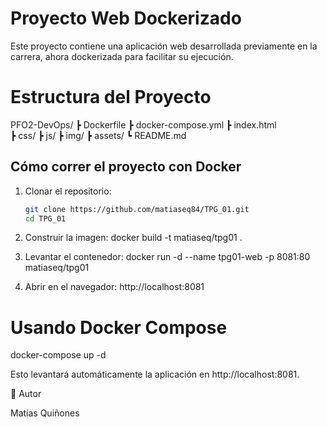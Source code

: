 # Proyecto Web Dockerizado
Este proyecto contiene una aplicación web desarrollada previamente en la carrera, ahora dockerizada para facilitar su ejecución.

# Estructura del Proyecto
PFO2-DevOps/
 ┣ Dockerfile
 ┣ docker-compose.yml
 ┣ index.html   
 ┣ css/
 ┣ js/
 ┣ img/
 ┣ assets/ 
 ┗ README.md


## Cómo correr el proyecto con Docker

1. Clonar el repositorio:
   ```bash
   git clone https://github.com/matiaseq84/TPG_01.git
   cd TPG_01

2. Construir la imagen:
   docker build -t matiaseq/tpg01 .

3. Levantar el contenedor:
   docker run -d --name tpg01-web -p 8081:80 matiaseq/tpg01

4. Abrir en el navegador:
    http://localhost:8081

# Usando Docker Compose

  docker-compose up -d

Esto levantará automáticamente la aplicación en http://localhost:8081.

📝 Autor

Matías Quiñones
